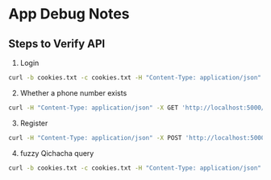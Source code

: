 # App Debug Notes

## Steps to Verify API

1. Login

```sh
curl -b cookies.txt -c cookies.txt -H "Content-Type: application/json" -X POST 'http://localhost:5000/api/auth/login' -d '{"phone_num":"az", "password":"az"}'
```

2. Whether a phone number exists

```sh
curl -H "Content-Type: application/json" -X GET 'http://localhost:5000/api/phone_exist/17782583329'
```

3. Register

```sh
curl -H "Content-Type: application/json" -X POST 'http://localhost:5000/api/register' -d '{"phone_num": "133", "password":"133", "sex":"female"}'
```

4. fuzzy Qichacha query

```sh
curl -b cookies.txt -c cookies.txt -H "Content-Type: application/json" -X POST 'http://localhost:5000/api/fuzzy_query' -d '{"keyword": "baidu"}'
```
